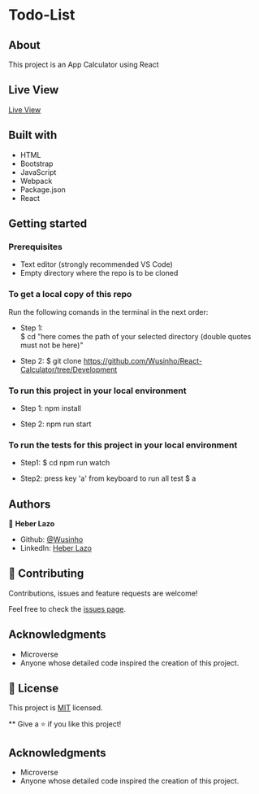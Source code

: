 # Todo-List

## About

This project is an App Calculator using React

<!-- ![screenshot](./src/assets/Todo-list.png) -->

## Live View

[Live View](https://wusinho.github.io/React-Calculator/)

## Built with

- HTML
- Bootstrap
- JavaScript
- Webpack
- Package.json
- React

## Getting started

### Prerequisites

- Text editor (strongly recommended VS Code)
- Empty directory where the repo is to be cloned

### To get a local copy of this repo

Run the following comands in the terminal in the next order:

- Step 1:  
  $ cd "here comes the path of your selected directory (double quotes must not be here)"

- Step 2:
  $ git clone https://github.com/Wusinho/React-Calculator/tree/Development

### To run this project in your local environment

- Step 1:
  npm install

- Step 2:
  npm run start

### To run the tests for this project in your local environment

- Step1:
  $ cd npm run watch

- Step2:
  press key 'a' from keyboard to run all test
  $ a

## Authors

👤 **Heber Lazo**

- Github: [@Wusinho](https://github.com/Wusinho)
- LinkedIn: [Heber Lazo](https://www.linkedin.com/in/heber-lazo-benza-523266133/)

## 🤝 Contributing

Contributions, issues and feature requests are welcome!

Feel free to check the [issues page](https://github.com/Wusinho/React-Calculator/issues).

## Acknowledgments

- Microverse
- Anyone whose detailed code inspired the creation of this project.

## 📝 License

This project is [MIT](LICENSE) licensed.

\*\*
Give a ⭐️ if you like this project!

## Acknowledgments

- Microverse
- Anyone whose detailed code inspired the creation of this project.
